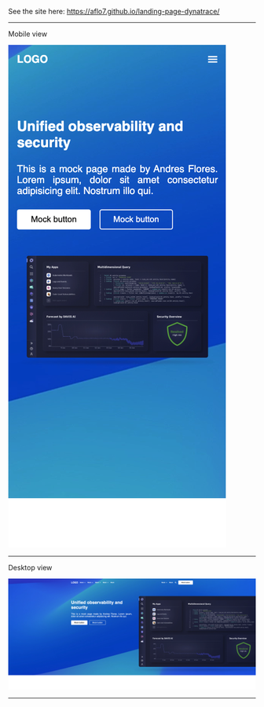 See the site here: https://aflo7.github.io/landing-page-dynatrace/

<hr>

Mobile view

![alt](./mobile.png)

<hr>

Desktop view

![alt](./desktop.png)

<hr>